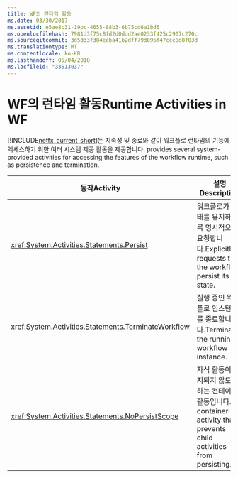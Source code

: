 ```yaml
---
title: WF의 런타임 활동
ms.date: 03/30/2017
ms.assetid: e5ae8c31-19bc-4655-88b3-6b75cd6a1bd5
ms.openlocfilehash: 7981d3f75c8fd2d0ddd2ae0233f425c2907c270c
ms.sourcegitcommit: 3d5d33f384eeba41b2dff79d096f47ccc8d8f03d
ms.translationtype: MT
ms.contentlocale: ko-KR
ms.lasthandoff: 05/04/2018
ms.locfileid: "33513037"
---
```

# <a name="runtime-activities-in-wf"></a><span data-ttu-id="3e459-102">WF의 런타임 활동</span><span class="sxs-lookup"><span data-stu-id="3e459-102">Runtime Activities in WF</span></span>
[!INCLUDE[netfx_current_short](../../../includes/netfx-current-short-md.md)]<span data-ttu-id="3e459-103">는 지속성 및 종료와 같이 워크플로 런타임의 기능에 액세스하기 위한 여러 시스템 제공 활동을 제공합니다.</span><span class="sxs-lookup"><span data-stu-id="3e459-103"> provides several system-provided activities for accessing the features of the workflow runtime, such as persistence and termination.</span></span>  
  
|<span data-ttu-id="3e459-104">동작</span><span class="sxs-lookup"><span data-stu-id="3e459-104">Activity</span></span>|<span data-ttu-id="3e459-105">설명</span><span class="sxs-lookup"><span data-stu-id="3e459-105">Description</span></span>|  
|--------------|-----------------|  
|<xref:System.Activities.Statements.Persist>|<span data-ttu-id="3e459-106">워크플로가 상태를 유지하도록 명시적으로 요청합니다.</span><span class="sxs-lookup"><span data-stu-id="3e459-106">Explicitly requests that the workflow persist its state.</span></span>|  
|<xref:System.Activities.Statements.TerminateWorkflow>|<span data-ttu-id="3e459-107">실행 중인 워크플로 인스턴스를 종료합니다.</span><span class="sxs-lookup"><span data-stu-id="3e459-107">Terminates the running workflow instance.</span></span>|  
|<xref:System.Activities.Statements.NoPersistScope>|<span data-ttu-id="3e459-108">자식 활동이 유지되지 않도록 하는 컨테이너 활동입니다.</span><span class="sxs-lookup"><span data-stu-id="3e459-108">A container activity that prevents child activities from persisting.</span></span>|
